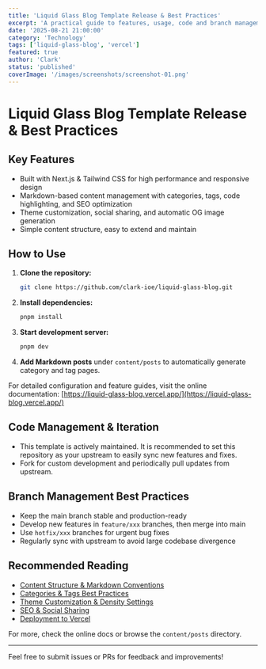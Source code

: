 ```yaml
---
title: 'Liquid Glass Blog Template Release & Best Practices'
excerpt: 'A practical guide to features, usage, code and branch management for the Liquid Glass Blog template.'
date: '2025-08-21 21:00:00'
category: 'Technology'
tags: ['liquid-glass-blog', 'vercel']
featured: true
author: 'Clark'
status: 'published'
coverImage: '/images/screenshots/screenshot-01.png'
---
```


# Liquid Glass Blog Template Release & Best Practices

## Key Features

- Built with Next.js & Tailwind CSS for high performance and responsive design
- Markdown-based content management with categories, tags, code highlighting, and SEO optimization
- Theme customization, social sharing, and automatic OG image generation
- Simple content structure, easy to extend and maintain

## How to Use

1. **Clone the repository:**
   ```bash
   git clone https://github.com/clark-ioe/liquid-glass-blog.git
   ```
2. **Install dependencies:**
   ```bash
   pnpm install
   ```
3. **Start development server:**
   ```bash
   pnpm dev
   ```
4. **Add Markdown posts** under `content/posts` to automatically generate category and tag pages.

For detailed configuration and feature guides, visit the online documentation:
[https://liquid-glass-blog.vercel.app/](https://liquid-glass-blog.vercel.app/)

## Code Management & Iteration

- This template is actively maintained. It is recommended to set this repository as your upstream to easily sync new features and fixes.
- Fork for custom development and periodically pull updates from upstream.

## Branch Management Best Practices

- Keep the main branch stable and production-ready
- Develop new features in `feature/xxx` branches, then merge into main
- Use `hotfix/xxx` branches for urgent bug fixes
- Regularly sync with upstream to avoid large codebase divergence

## Recommended Reading

- [Content Structure & Markdown Conventions](https://liquid-glass-blog.vercel.app/posts/content-structure-and-markdown-conventions)
- [Categories & Tags Best Practices](https://liquid-glass-blog.vercel.app/posts/categories-and-tags-best-practices)
- [Theme Customization & Density Settings](https://liquid-glass-blog.vercel.app/posts/theme-customization-density-and-variants)
- [SEO & Social Sharing](https://liquid-glass-blog.vercel.app/posts/seo-and-social-sharing)
- [Deployment to Vercel](https://liquid-glass-blog.vercel.app/posts/deployment-to-vercel)

For more, check the online docs or browse the `content/posts` directory.

---

Feel free to submit issues or PRs for feedback and improvements!
